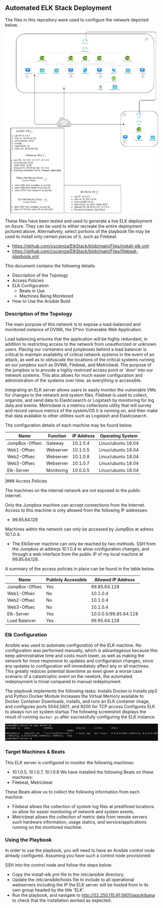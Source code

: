## Automated ELK Stack Deployment

The files in this repository were used to configure the network depicted below.

![alt text](https://github.com/cscienza/ElkStack/blob/main/Images/networkdiag.png "Network Diagram")

These files have been tested and used to generate a live ELK deployment on Azure. They can be used to either recreate the entire deployment pictured above. Alternatively, select portions of the playbook file may be used to install only certain pieces of it, such as Filebeat.
  - https://github.com/cscienza/ElkStack/blob/main/Files/install-elk.yml
  - https://github.com/cscienza/ElkStack/blob/main/Files/filebeat-playbook.yml
 

This document contains the following details:
- Description of the Topology
- Access Policies
- ELK Configuration
  - Beats in Use
  - Machines Being Monitored
- How to Use the Ansible Build


### Description of the Topology

The main purpose of this network is to expose a load-balanced and monitored instance of DVWA, the D*mn Vulnerable Web Application.

Load balancing ensures that the application will be highly redundant, in addition to restricting access to the network from unauthorized or unknown users. Placing our containers and jumpboxes behind a load balancer is critical to maintain availabilty of critical network systems in the event of an attack, as well as to obfuscate the locations of the critical systems running on our jumpbox such as DVWA, Filebeat, and Metricbeat. The purpose of the jumpbox is to provide a highly restriced access point or 'door' into our network systems. This alos allows for much easier configuration and administration of the systems over time, as everything is accessible.

Integrating an ELK server allows users to easily monitor the vulnerable VMs for changes to the network and system files.
Filebeat is used to collect, organize, and send data to Elasticsearch or Logstash by monitoring for log data and events.
Metricbeat is a metrics collections utility that will survey and record various metrics of the system/OS it is running on, and then make that data available to other utilities such as Logstash and Elasticsearch.

The configuration details of each machine may be found below.


| Name           | Function   | IP Address | Operating System   |
|----------------|------------|------------|--------------------|
| JumpBox-Offsec | Gateway    | 10.1.0.4   | Linux/ubuntu 18.04 |
| Web1-Offsec    | Webserver  | 10.1.0.5   | Linux/ubuntu 18.04 |
| Web2-Offsec    | Webserver  | 10.1.0.8   | Linux/ubuntu 18.04 |
| Web3-Offsec    | Webserver  | 10.1.0.7   | Linux/ubuntu 18.04 |
| Elk-Server     | Monitoring | 10.0.0.5   | Linux/ubuntu 18.04 

|### Access Policies

The machines on the internal network are not exposed to the public Internet. 

Only the Jumpbox machine can accept connections from the Internet. Access to this machine is only allowed from the following IP addresses:
- 99.85.64.128

Machines within the network can only be accessed by JumpBox at adress 10.1.0.4.
- The ElkServer machine can only be reached by two methods. SSH from the Jumpbox at address 10.1.0.4 to allow configuration changes, and through a web interface from the public IP of my local machine at 99.85.64.128.

A summary of the access policies in place can be found in the table below.

| Name           | Publicly Accessible | Allowed IP Address    |
|----------------|---------------------|-----------------------|
| JumpBox-Offsec | Yes                 | 99.85.64.128          |
| Web1-Offsec    | No                  | 10.1.0.4              |
| Web2-Offsec    | No                  | 10.1.0.4              |
| Web3-Offsec    | No                  | 10.1.0.4              |
| Elk-Server     | Yes                 | 10.0.0.5/99.85.64.128 |
| Load Balancer  | Yes                 | 99.85.64.128          |


### Elk Configuration

Ansible was used to automate configuration of the ELK machine. No configuration was performed manually, which is advantageous because this keep administrative time and costs much lower, as well as making the network for more responsive to updates and configuration changes, since any updates to configuration will immediately affect any or all machines. This greatly reduces potential downtime as even given a worse case scenario of a  catastrophic event on the newtork, the automated redeployment is trivial compared to manual redeployment.

The playbook implements the following tasks:
Installs Docker.io
Installs pip3 and Python Docker Module
Increases the Virtual Memory available to Docker Container
Downloads, installs, and runs an ELK container image, and configures ports 5044,5601, and 9200 for TCP access
Configures ELK to always run on system startup
The following screenshot displays the result of running `docker ps` after successfully configuring the ELK instance.

![alt text](https://github.com/cscienza/ElkStack/blob/main/Images/dockersuccess.jpg "Docker Success")

### Target Machines & Beats
This ELK server is configured to monitor the following machines:
- 10.1.0.5, 10.1.0.7, 10.1.0.8
We have installed the following Beats on these machines:
- Filebeat, Metricbeat

These Beats allow us to collect the following information from each machine:
- Filebeat allows the collection of system log files at predifined locations so allow for easier monitoring of network and system events.
- Metricbeat allows the collection of metric data from remote servers such hardware information, usage statics, and service/applications running on the monitored machine.

### Using the Playbook
In order to use the playbook, you will need to have an Ansible control node already configured. Assuming you have such a control node provisioned: 

SSH into the control node and follow the steps below:
- Copy the install-elk.yml file to the /etc/ansible directory.
- Update the /etc/ansible/hosts file to include to all operational webservers including the IP the ELK server will be hosted from in its own group headed by the title 'ELK'.
- Run the playbook, and navigate to http://52.250.115.91:5601/app/kibana to check that the installation worked as expected.
